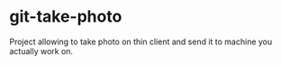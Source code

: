 # git-take-photo
Project allowing to take photo on thin client and send it to machine you actually work on.
